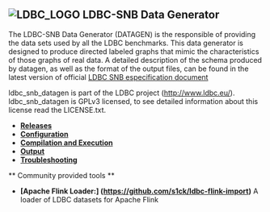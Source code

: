 
![LDBC_LOGO](https://raw.github.com/wiki/ldbc/ldbc_socialnet_bm/images/ldbc-logo.png)
LDBC-SNB Data Generator
----------------------

The LDBC-SNB Data Generator (DATAGEN) is the responsible of providing the data sets used by all the LDBC benchmarks. This data generator is designed to produce directed labeled graphs that mimic the characteristics of those graphs of real data. A detailed description of the schema produced by datagen, as well as the format of the output files, can be found in the latest version of official [LDBC SNB especification document](https://github.com/ldbc/ldbc_snb_docs)


ldbc_snb_datagen is part of the LDBC project (http://www.ldbc.eu/).
ldbc_snb_datagen is GPLv3 licensed, to see detailed information about this license read the LICENSE.txt.

* **[Releases](https://github.com/ldbc-dev/ldbc_snb_datagen_0.2/releases)**
* **[Configuration](https://github.com/ldbc-dev/ldbc_snb_datagen_0.2/wiki/Configuration)**
* **[Compilation and Execution](https://github.com/ldbc-dev/ldbc_snb_datagen_0.2/wiki/Compilation_Execution)**
* **[Output](https://github.com/ldbc-dev/ldbc_snb_datagen_0.2/wiki/Data-Output)**
* **[Troubleshooting](https://github.com/ldbc-dev/ldbc_snb_datagen_0.2/wiki/Throubleshooting)**

** Community provided tools **

* **[Apache Flink Loader:] (https://github.com/s1ck/ldbc-flink-import)** A loader of LDBC datasets for Apache Flink
